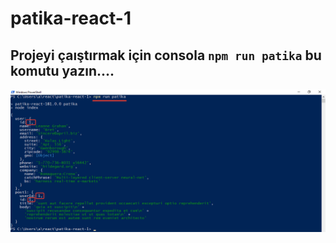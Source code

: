 # patika-react-1
## Projeyi çaıştırmak için consola ```npm run patika```  bu komutu yazın....


![proje image](img.png)